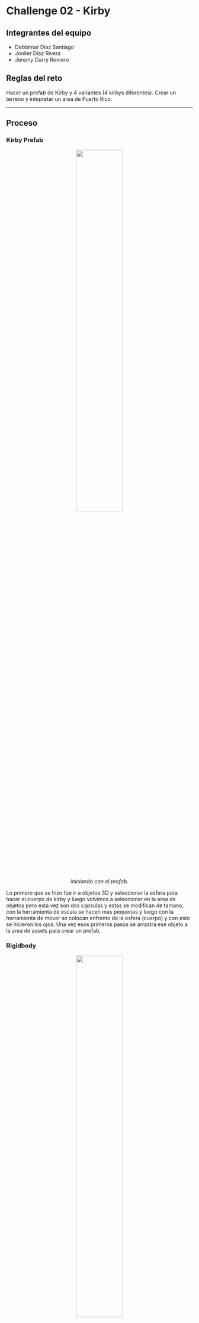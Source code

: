 # Challenge 02 - Kirby

## Integrantes del equipo
- Debbimar Díaz Santiago
- Jonlier Díaz Rivera
- Jeremy Curry Romero

## Reglas del reto
Hacer un prefab de Kirby y 4 variantes (4 kirbys diferentes). Crear un terreno y intepretar un area de Puerto Rico.

---

## Proceso

### Kirby Prefab
<div align="center">
  <img src="kirby prefab.png" width="50%" />
  <p><i>iniciando con el prefab.</i></p>
</div>

Lo primero que se hizo fue ir a objetos 3D y seleccionar la esfera para hacer el cuerpo de kirby y luego volvimos a seleccionar en la area de objetos pero esta vez son dos capsulas y estas se modifican de tamano, con la herramienta de escala se hacen mas pequenas y luego con la herramienta de mover se colocan enfrente de la esfera (cuerpo) y con esto se hicieron los ojos. Una vez esos primeros pasos se arrastra ese objeto a la area de assets para crear un prefab. 

### Rigidbody
<div align="center">
  <img src="kirby prefab rigidbody.png" width="50%" />
  <p><i>Se agrega el rigidbody.</i></p>
</div>

En el prefab en la opcion de de agregar componentes, se selecciona y se busca la opcion de rigidbody y la agregamos.

### Variants
<div align="center">
  <img src="kirby prefab variants.png" width="50%" />
  <p><i>Se crean 4 variantes del prefab</i></p>
</div>

Despues de haber creado el prefab se hacen 4 variantes para los diferentes kirbys y esto se hace arrastrando el prefab principal al area de assets y unity te da un aviso de si quieres crear un prefab variants y al marcar que si ya tenemos el primer variant. Se hacen los mismos pasos para el resto de los variants.

### Kirby Normal Prefab Variant 1

### Kirby Mike Prefab Variant 2 
<div align="center">
  <img src="micro.png" width="50%" />
  <p><i>Microfono</i></p>
</div>

Para el segundo kirby en este caso la version de Mike, en el cual es un kirby con microfono y audifonos. Lo que se hizo para este kirby fue acomodar los brazos y los pies con la herramienta de mover y rotar. Aqui lo principal era crear el microfono, para este se fue a la area de objetos y se escogio un cilindro y con la opcion de escala se minimizo para que fuera el tamano correcto para nuestro kirby. Luego con una esfera y la herramienta de escala como que la aplastamos para hacer una especie de plato hondo y luego duplicamos eso y con la herramienta de escala se agranda un poco para que quede mas redondo y hacer la base del microfono con  mas detalle. Por ultimo con un cubo, se uso la herramienta de escala para ponerlo mas pequeno y luego hacer la base de arriba del microfono y ese cubo se duplico para hacer algo similar que se hizo para la base del tubo y luego de que tenemos el cubo ya pues se edita la escala para hacerlo un poco mas pequeno y que quede el microfono dentro de la base del microfono y con la herramienta de mover se coloca arriba del cilindro y base que en cojunto hacian el agarre del microfono.

<div align="center">
  <img src="kirby mic adjustment.png" width="50%" />
  <p><i>Posicionamiento de microfono.</i></p>
</div>

Aqui con la herramienta de mover y rotar se coloco el microfono en la mano de kirby.

<div align="center">
  <img src="kirby mike final.png" width="50%" />
  <p><i>Kirby Mike terminado.</i></p>
</div>

Finalmente se hicieron los audifonos, primero con algo similar que se hizo la base de el agarre del microfono pues se hicieron las almoadillas de los audifonos. Con una esfera que se aplasto y otra que quedo mas redonda se hizo una almoadilla y luego se duplico para colocarla una en cada lado del cuerpo de kirby. Por ultimo se utilizaron 3 cilindros para hacer el "casco" osea lo que conecta las almoadillas y crea el auricular. Con la herramienta de escala se puso el cilindro mas pequeno y se coloco en la parte de arriba del cuerpo de kirby y se duplico ese cilindro y se puso aun mas pequeno y con la herramienta de rotar y movier se coloco uno en cada lado conectando las almoadillas y completando el audifono.

### Kirby Sword Prefab Variant 3
<div align="center">
  <img src="cejas sphere.png" width="50%" />
  <p><i>Cejas.</i></p>
</div>

Para la variante 3, Kirby Sword en este caso. Lo primero que se hizo fue agregar una esfera de objetos y con la herramienta de escala se hicieron mas pequenas y se estiro para hacer una especie de ceja, luego con la herramienta de rotar y mover se colocaron sobre los ojos y asi lograr la expresion mas ruda del kirby.

<div align="center">
  <img src="sword handheld with sphere.png" width="50%" />
  <p><i>Mango de la espada.</i></p>
</div>

La cosa mas importante para lograr este kirby es la espada, para esto primero se agrego un cilindro y se hizo mas o menos mas ancho que el de el microfono y con la herramienta de escala fue que se minimizo un poco. Luego se agrego otro cilindro el cual con la herramienta de escala se aplasto bastante para el diseno del mango, con una esfera la cual se edito y se puso mas pequena con la escala pues se coloca en el centro del diseno arriba del agarre y se duplico para colocarlo en ambos lados de la espada y quedara el mango asi. Para el resto de la espada, especificamente para el filo y la espada como tal se utilizo un bloque y con la opcion de escala se alargo y coloco encima del mango, despues con dos cubos pequenos se coloco la punta de la espada osea se creo el efeccto de diamante o filo en la espada. Con la rotacion y lo de mover se coloco la espada en la mano del kirby. Para este kirby los pies y brazos se movieron y rotaron de posicion para poder recrear la pose de la imagen. Una vez la espada en su sitio, con una esfera y la opcion de escala se aplasto para hacer la base del gorrito. Despues con otra esfera la cual se alargo para recrear el gorro como tal y se coloco encima del kirby y posiciono para que pareciera el gorro mas o menos caido. Por ultimo con una esfera que se minimizo se hizo la punta del gorro.

<div align="center">
  <img src="gorro spheres.png" width="50%" />
  <p><i>Kirby Sword terminado.</i></p>
</div>

### Kirby Ness Prefab Variant 4

### Terrain

<div align="center">
  <img src="kirby mike in terrain.png" width="50%" />
  <p><i>Kirby Mike en Terrain.</i></p>
</div>

<div align="center">
  <img src="kirby sword in terrain.png" width="50%" />
  <p><i>Kirby Sword en Terrain.</i></p>
</div>

### Memoria o Historia
Debbimar (Memoria) - Cuando era pequeña cuando estaban de moda los Nintendo DS yo tenía uno y un juego que jugaba bastante era sino mal recuerdo Kirby Súper Star Ultra. Lo jugaba mucho juntos al resto de juegos de la franquicia de Nintendo. Pero Kirby específicamente es un juego que me marcó bastante y de los que más recuerdo, junto a Starfy que era similar y yoshi island. Hace mucho no juego ninguno de Kirby ya que no sentía el mismo “hype” a los antiguos que habían de plataforma en DS. Esos juegos tenían ese toque que sin importar que no te aburrías. Actualmente me ha llamado la atención el juego más reciente que han sacado de Kirby in The Forgotten Land que es parecido al Mario Odissey en cuestión del mundo abierto y se ve interesante pero aún no me he tomado la oportunidad de comprármelo.

### Esperiencia Ganada
Debbimar - De este challenge lo que mas me sorprendio fue la cantidad de veces que utilice esferas. Al kirby ser un personaje redondo y casi todas sus extremidades ser de la misma forma pues muchas cosas eran con esferas pero en otros kirbys se utilizaron tambien cubos, cilindros e incluso capsulas. Me sorprendio como con objetos 3D simples se logro hacer "objetos" o assets mas complejos como el microfono y la espada.
